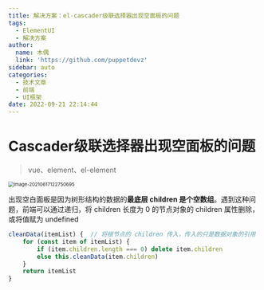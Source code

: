 ```yaml
---
title: 解决方案：el-cascader级联选择器出现空面板的问题
tags:
  - ElementUI
  - 解决方案
author:
  name: 木偶
  link: 'https://github.com/puppetdevz'
sidebar: auto
categories:
  - 技术文章
  - 前端
  - UI框架
date: 2022-09-21 22:14:44
---
```

# Cascader级联选择器出现空面板的问题

> vue、element、el-element

<img src="https://oss.puppetdev.top/image/note/0a8653f711ba357386a3201f78c03b6e.png" alt="image-20210617122750695" style="zoom: 67%;" />

出现空白面板是因为树形结构的数据的**最底层 children 是个空数组**。遇到这种问题，前端可以通过递归，将 children 长度为 0 的节点对象的 children 属性删除，或将值赋为 undefined

```js
cleanData(itemList) {  // 将根节点的 children 传入，传入的只是数据对象的引用
    for (const item of itemList) {
        if (item.children.length === 0) delete item.children
        else this.cleanData(item.children)
    }
    return itemList 
}
```


